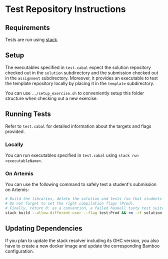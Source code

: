 # Test Repository Instructions

## Requirements

Tests are run using [stack](https://docs.haskellstack.org/en/stable/README/).

## Setup

The executables specified in `test.cabal` expect the solution repository checked out in the `solution` subdirectory and the submission checked out in the `assignment` subdirectory.
Moreover, it provides an executable to test the template repository locally by placing it in the `template` subdirectory.

You can use `../setup_exercise.sh` to conveniently setup this folder structure when checking out a new exercise.


## Running Tests

Refer to `test.cabal` for detailed information about the targets and flags provided.

### Locally

You can run executables specified in `test.cabal` using `stack run <executableName>`.

### On Artemis

You can use the following command to safely test a student's submission on Artemis:

```bash
# Build the libraries, delete the solution and tests (so that students cannot access it), and run the test executable.
# Do not forget to set the right compilation flags (Prod).
# Finally, return 0: as a convention, a failed haskell tasty test suite returns 1, but this stops the JUnit Parser from running.
stack build --allow-different-user --flag test:Prod && rm -rf solution && rm -rf test && (stack exec test --allow-different-user || exit 0)
```

## Updating Dependencies

If you plan to update the stack resolver including its GHC version, you also have to create a new docker image and update the corresponding Bamboo configuration.

